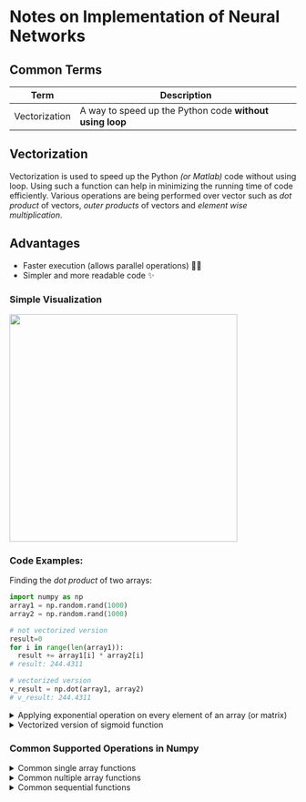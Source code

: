 # Notes on Implementation of Neural Networks


## Common Terms

| Term            | Description   |
| --------------- |---------------|
| Vectorization   |  A way to speed up the Python code **without using loop** |


## Vectorization
Vectorization is used to speed up the Python _(or Matlab)_ code without using loop. Using such a function can help in minimizing the running time of code efficiently. Various operations are being performed over vector such as _dot product_ of vectors, _outer products_ of vectors and _element wise multiplication_.

## Advantages
* Faster execution (allows parallel operations) 👨‍🔧
* Simpler and more readable code :sparkles:

### Simple Visualization
<img src="https://github.com/asmaamirkhan/TensorflowGuide/blob/master/res/Vectorization.png" width="400"  />


### Code Examples:
Finding the _dot product_ of two arrays:

```python
import numpy as np
array1 = np.random.rand(1000)
array2 = np.random.rand(1000)

# not vectorized version
result=0
for i in range(len(array1)):
  result += array1[i] * array2[i]
# result: 244.4311

# vectorized version
v_result = np.dot(array1, array2)
# v_result: 244.4311
``` 

<details>
<summary>Applying exponential operation on every element of an array (or matrix)</summary>

```python
array = np.random.rand(1000)
exp = np.exp(array)
```
</details>

<details>
<summary>Vectorized version of sigmoid function</summary>

```python
array = np.random.rand(1000)
sigmoid = 1 / (1 + np.exp(-array))
```
</details>

### Common Supported Operations in Numpy
<details>
<summary>Common single array functions</summary>

* Taking the square root of each element in the array
  * `np.sqrt(x)`
* Taking the sum over all of the array's elements
  * `np.sum(x)`
* Taking the absolute value of each element in the array
  * `np.abs(x)`
* Applying **trigonometric** functions on each element in the array
  * `np.sin(x)`, `np.cos(x)`, `np.tan(x)`
* Applying **logarithmic** functions on each element in the array
  * `np.log(x)`, `np.log10(x)`, `np.log2(x)`

</details>

<details>
<summary>Common nultiple array functions</summary>

* Applying **arithmetic** operations on corresponded elements in the arrays
  * `np.add(x, y)`, `np.subtract(x, y)`, `np.divide(x, y)`, `np.multiply(x, y)`
* Applying **power** operation on corresponded elements in the arrays
  * `np.power(x, y)`

</details>

<details>
<summary>Common sequential functions</summary>

* Getting **mean** of an array
  * `np.mean(x)`
* Getting **median** of an array
  * `np.median(x)`
* Getting **variance** of an array
  * `np.var(x)`
* Getting **standart deviation** of an array
  * `np.std(x)`
* Getting **maximum or minimum** value of an array
  * `np.max(x)`, `np.min(x)`
* Getting **index** of maximum or minimum value of an array
  * `np.argmax(x)`, `np.argmin(x)`

</details>